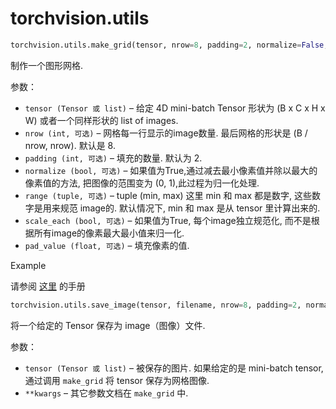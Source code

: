 # torchvision.utils

```py
torchvision.utils.make_grid(tensor, nrow=8, padding=2, normalize=False, range=None, scale_each=False, pad_value=0)
```

制作一个图形网格.

参数：

*   `tensor (Tensor 或 list)` – 给定 4D mini-batch Tensor 形状为 (B x C x H x W) 或者一个同样形状的 list of images.
*   `nrow (int, 可选)` – 网格每一行显示的image数量. 最后网格的形状是 (B / nrow, nrow). 默认是 8.
*   `padding (int, 可选)` – 填充的数量. 默认为 2.
*   `normalize (bool, 可选)` – 如果值为True,通过减去最小像素值并除以最大的像素值的方法, 把图像的范围变为 (0, 1),此过程为归一化处理.
*   `range (tuple, 可选)` – tuple (min, max) 这里 min 和 max 都是数字, 这些数字是用来规范 image的. 默认情况下, min 和 max 是从 tensor 里计算出来的.
*   `scale_each (bool, 可选)` – 如果值为True, 每个image独立规范化, 而不是根据所有image的像素最大最小值来归一化.
*   `pad_value (float, 可选)` – 填充像素的值.



Example

请参阅 [这里](https://gist.github.com/anonymous/bf16430f7750c023141c562f3e9f2a91) 的手册

```py
torchvision.utils.save_image(tensor, filename, nrow=8, padding=2, normalize=False, range=None, scale_each=False, pad_value=0)
```

将一个给定的 Tensor 保存为 image（图像）文件.

参数：

*   `tensor (Tensor 或 list)` – 被保存的图片. 如果给定的是 mini-batch tensor, 通过调用 `make_grid` 将 tensor 保存为网格图像.
*   `**kwargs` – 其它参数文档在 `make_grid` 中.

